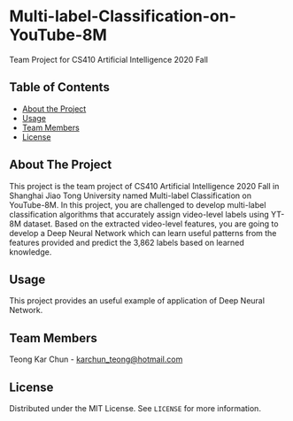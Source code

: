 # Multi-label-Classification-on-YouTube-8M

Team Project for CS410 Artificial Intelligence 2020 Fall

<!-- TABLE OF CONTENTS -->
## Table of Contents

* [About the Project](#about-the-project)
* [Usage](#usage)
* [Team Members](#team-members)
* [License](#license)


<!-- ABOUT THE PROJECT -->
## About The Project
This project is the team project of CS410 Artificial Intelligence 2020 Fall in Shanghai Jiao Tong University
named Multi-label Classification on YouTube-8M. 
In this project, you are challenged to develop multi-label 
classification algorithms that accurately assign video-level 
labels using YT-8M dataset. Based on the extracted video-level 
features, you are going to develop a Deep Neural Network 
which can learn useful patterns from the features provided 
and predict the 3,862 labels based on learned knowledge.

<!-- USAGE -->
## Usage
This project provides an useful example of application of Deep Neural Network.

<!-- Team Members -->
## Team Members
Teong Kar Chun - karchun_teong@hotmail.com

<!-- LICENSE -->
## License
Distributed under the MIT License. See `LICENSE` for more information.